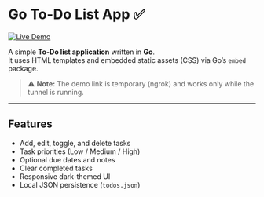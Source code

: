 # Go To-Do List App ✅

[![Live Demo](https://img.shields.io/badge/Live%20Demo-Open%20App-blue)](https://77732a16fbd3.ngrok-free.app/)

A simple **To-Do list application** written in **Go**.  
It uses HTML templates and embedded static assets (CSS) via Go’s `embed` package.

> ⚠️ **Note:** The demo link is temporary (ngrok) and works only while the tunnel is running.

---

## Features
- Add, edit, toggle, and delete tasks
- Task priorities (Low / Medium / High)
- Optional due dates and notes
- Clear completed tasks
- Responsive dark-themed UI
- Local JSON persistence (`todos.json`)

